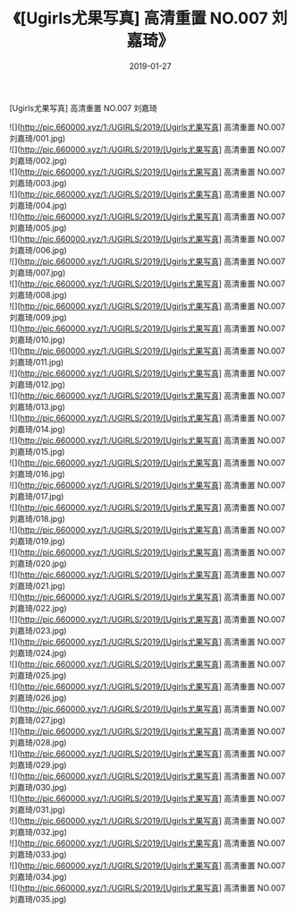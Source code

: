 ﻿---
layout: post
title:  《[Ugirls尤果写真] 高清重置 NO.007 刘嘉琦》
date:   2019-01-27
img: http://pic.660000.xyz/1:/UGIRLS/2019/[Ugirls尤果写真] 高清重置 NO.007 刘嘉琦/000.jpg
categories: [美女, 清纯, 唯美]
---

[Ugirls尤果写真] 高清重置 NO.007 刘嘉琦

 ![](http://pic.660000.xyz/1:/UGIRLS/2019/[Ugirls尤果写真] 高清重置 NO.007 刘嘉琦/001.jpg) <br>![](http://pic.660000.xyz/1:/UGIRLS/2019/[Ugirls尤果写真] 高清重置 NO.007 刘嘉琦/002.jpg) <br>![](http://pic.660000.xyz/1:/UGIRLS/2019/[Ugirls尤果写真] 高清重置 NO.007 刘嘉琦/003.jpg) <br>![](http://pic.660000.xyz/1:/UGIRLS/2019/[Ugirls尤果写真] 高清重置 NO.007 刘嘉琦/004.jpg) <br>![](http://pic.660000.xyz/1:/UGIRLS/2019/[Ugirls尤果写真] 高清重置 NO.007 刘嘉琦/005.jpg) <br>![](http://pic.660000.xyz/1:/UGIRLS/2019/[Ugirls尤果写真] 高清重置 NO.007 刘嘉琦/006.jpg) <br>![](http://pic.660000.xyz/1:/UGIRLS/2019/[Ugirls尤果写真] 高清重置 NO.007 刘嘉琦/007.jpg) <br>![](http://pic.660000.xyz/1:/UGIRLS/2019/[Ugirls尤果写真] 高清重置 NO.007 刘嘉琦/008.jpg) <br>![](http://pic.660000.xyz/1:/UGIRLS/2019/[Ugirls尤果写真] 高清重置 NO.007 刘嘉琦/009.jpg) <br>![](http://pic.660000.xyz/1:/UGIRLS/2019/[Ugirls尤果写真] 高清重置 NO.007 刘嘉琦/010.jpg) <br>![](http://pic.660000.xyz/1:/UGIRLS/2019/[Ugirls尤果写真] 高清重置 NO.007 刘嘉琦/011.jpg) <br>![](http://pic.660000.xyz/1:/UGIRLS/2019/[Ugirls尤果写真] 高清重置 NO.007 刘嘉琦/012.jpg) <br>![](http://pic.660000.xyz/1:/UGIRLS/2019/[Ugirls尤果写真] 高清重置 NO.007 刘嘉琦/013.jpg) <br>![](http://pic.660000.xyz/1:/UGIRLS/2019/[Ugirls尤果写真] 高清重置 NO.007 刘嘉琦/014.jpg) <br>![](http://pic.660000.xyz/1:/UGIRLS/2019/[Ugirls尤果写真] 高清重置 NO.007 刘嘉琦/015.jpg) <br>![](http://pic.660000.xyz/1:/UGIRLS/2019/[Ugirls尤果写真] 高清重置 NO.007 刘嘉琦/016.jpg) <br>![](http://pic.660000.xyz/1:/UGIRLS/2019/[Ugirls尤果写真] 高清重置 NO.007 刘嘉琦/017.jpg) <br>![](http://pic.660000.xyz/1:/UGIRLS/2019/[Ugirls尤果写真] 高清重置 NO.007 刘嘉琦/018.jpg) <br>![](http://pic.660000.xyz/1:/UGIRLS/2019/[Ugirls尤果写真] 高清重置 NO.007 刘嘉琦/019.jpg) <br>![](http://pic.660000.xyz/1:/UGIRLS/2019/[Ugirls尤果写真] 高清重置 NO.007 刘嘉琦/020.jpg) <br>![](http://pic.660000.xyz/1:/UGIRLS/2019/[Ugirls尤果写真] 高清重置 NO.007 刘嘉琦/021.jpg) <br>![](http://pic.660000.xyz/1:/UGIRLS/2019/[Ugirls尤果写真] 高清重置 NO.007 刘嘉琦/022.jpg) <br>![](http://pic.660000.xyz/1:/UGIRLS/2019/[Ugirls尤果写真] 高清重置 NO.007 刘嘉琦/023.jpg) <br>![](http://pic.660000.xyz/1:/UGIRLS/2019/[Ugirls尤果写真] 高清重置 NO.007 刘嘉琦/024.jpg) <br>![](http://pic.660000.xyz/1:/UGIRLS/2019/[Ugirls尤果写真] 高清重置 NO.007 刘嘉琦/025.jpg) <br>![](http://pic.660000.xyz/1:/UGIRLS/2019/[Ugirls尤果写真] 高清重置 NO.007 刘嘉琦/026.jpg) <br>![](http://pic.660000.xyz/1:/UGIRLS/2019/[Ugirls尤果写真] 高清重置 NO.007 刘嘉琦/027.jpg) <br>![](http://pic.660000.xyz/1:/UGIRLS/2019/[Ugirls尤果写真] 高清重置 NO.007 刘嘉琦/028.jpg) <br>![](http://pic.660000.xyz/1:/UGIRLS/2019/[Ugirls尤果写真] 高清重置 NO.007 刘嘉琦/029.jpg) <br>![](http://pic.660000.xyz/1:/UGIRLS/2019/[Ugirls尤果写真] 高清重置 NO.007 刘嘉琦/030.jpg) <br>![](http://pic.660000.xyz/1:/UGIRLS/2019/[Ugirls尤果写真] 高清重置 NO.007 刘嘉琦/031.jpg) <br>![](http://pic.660000.xyz/1:/UGIRLS/2019/[Ugirls尤果写真] 高清重置 NO.007 刘嘉琦/032.jpg) <br>![](http://pic.660000.xyz/1:/UGIRLS/2019/[Ugirls尤果写真] 高清重置 NO.007 刘嘉琦/033.jpg) <br>![](http://pic.660000.xyz/1:/UGIRLS/2019/[Ugirls尤果写真] 高清重置 NO.007 刘嘉琦/034.jpg) <br>![](http://pic.660000.xyz/1:/UGIRLS/2019/[Ugirls尤果写真] 高清重置 NO.007 刘嘉琦/035.jpg) <br>